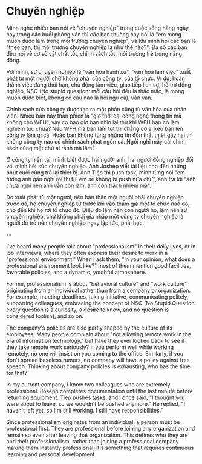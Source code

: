 # Chuyên nghiệp

Mình nghe nhiều bạn nói về "chuyên nghiệp" trong cuộc sống hằng ngày, hay trong các buổi phỏng vấn thì các bạn thường hay nói là "em mong muốn được làm trong môi trường chuyên nghiệp", và khi mình hỏi các bạn là "theo bạn, thì môi trường chuyên nghiệp là như thế nào?". Đa số các bạn đều nói về cơ sở vật chất tốt, chính sách tốt, môi trường trẻ trung năng động.

Với mình, sự chuyên nghiệp là "văn hóa hành xử", "văn hóa làm việc" xuất phát từ một người chứ không phải của công ty, của tổ chức. Ví dụ, hoàn thành việc đúng thời hạn, chủ động làm việc, giao tiếp lịch sự, hỗ trợ đồng nghiệp, NSQ (No stupid question: mỗi câu hỏi đều là thắc mắc, là mong muốn được biết, không có câu nào là hỏi ngu cả), vân vân.

Chính sách của công ty được tạo ra một phần cũng từ văn hóa của nhân viên. Nhiều bạn hay than phiền là "giờ thời đại công nghệ thông tin mà không cho WFH", vậy có bao giờ bạn nhìn lại thử khi WFH bạn có làm nghiêm túc chưa? Nếu WFH mà bạn làm tốt thì chẳng có ai kêu bạn lên công ty làm gì cả. Hoặc bạn không tung những tin đồn thất thiệt gây hại thì không công ty nào có chính sách phát ngôn cả. Ngồi nghĩ mấy cái chính sách cũng mệt chứ ai rảnh mà làm?

Ở công ty hiện tại, mình biết được hai người anh, hai người đồng nghiệp đối với mình hết sức chuyên nghiệp. Anh Joshep viết tài liệu cho đến những phút cuối cùng trả lại thiết bị. Anh Tiệp thì push task, mình từng nói "em tưởng anh gần nghỉ rồi thì tụi em sẽ không bị push nữa chứ", ảnh trả lời "anh chưa nghỉ nên anh vẫn còn làm, anh còn trách nhiệm mà".

Do xuất phát từ một người, nên bản thân một người phải chuyên nghiệp trước đã, họ chuyên nghiệp từ trước khi vào tham gia một tổ chức nào đó, cho đến khi họ rời tổ chức đó. Điều đó làm nên con người họ, làm nên sự chuyên nghiệp, chứ không phải gia nhập một công ty chuyên nghiệp là người đó trở nên chuyên nghiệp ngay lập tức, phải học.

--

I've heard many people talk about "professionalism" in their daily lives, or in job interviews, where they often express their desire to work in a "professional environment." When I ask them, "In your opinion, what does a professional environment look like?" most of them mention good facilities, favorable policies, and a dynamic, youthful atmosphere.

For me, professionalism is about "behavioral culture" and "work culture" originating from an individual rather than from a company or organization. For example, meeting deadlines, taking initiative, communicating politely, supporting colleagues, embracing the concept of NSQ (No Stupid Question: every question is a curiosity, a desire to know, and no question is considered foolish), and so on.

The company's policies are also partly shaped by the culture of its employees. Many people complain about "not allowing remote work in the era of information technology," but have they ever looked back to see if they take remote work seriously? If you perform well while working remotely, no one will insist on you coming to the office. Similarly, if you don't spread baseless rumors, no company will have a policy against free speech. Thinking about company policies is exhausting; who has the time for that?

In my current company, I know two colleagues who are extremely professional. Joseph completes documentation until the last minute before returning equipment. Tiep pushes tasks, and I once said, "I thought you were about to leave, so we wouldn't be pushed anymore." He replied, "I haven't left yet, so I'm still working. I still have responsibilities."

Since professionalism originates from an individual, a person must be professional first. They are professional before joining any organization and remain so even after leaving that organization. This defines who they are and their professionalism, rather than joining a professional company making them instantly professional; it's something that requires continuous learning and personal development.
